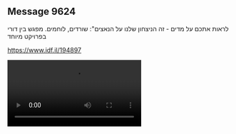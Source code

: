 ## Message 9624

לראות אתכם על מדים - זה הניצחון שלנו על הנאצים":
שורדים, לוחמים. מפגש בין דורי בפרויקט מיוחד

https://www.idf.il/194897

![Video](9624/9624_media.mp4)
